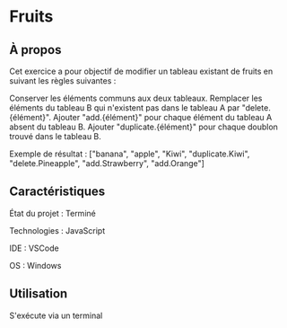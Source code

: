 # Fruits

## À propos

Cet exercice a pour objectif de modifier un tableau existant de fruits en suivant les règles suivantes :

Conserver les éléments communs aux deux tableaux.
Remplacer les éléments du tableau B qui n'existent pas dans le tableau A par "delete.{élément}".
Ajouter "add.{élément}" pour chaque élément du tableau A absent du tableau B.
Ajouter "duplicate.{élément}" pour chaque doublon trouvé dans le tableau B.

Exemple de résultat :
["banana", "apple", "Kiwi", "duplicate.Kiwi", "delete.Pineapple", "add.Strawberry", "add.Orange"]

## Caractéristiques

État du projet : Terminé

Technologies : JavaScript

IDE : VSCode

OS : Windows

## Utilisation

S'exécute via un terminal
